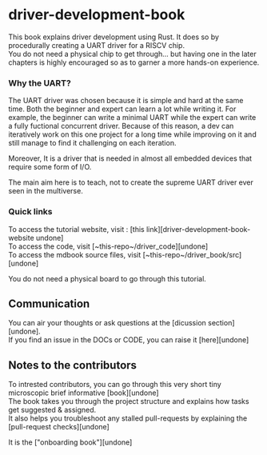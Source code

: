 # driver-development-book
This book explains driver development using Rust. It does so by procedurally creating a UART driver for a RISCV chip.  
You do not need a physical chip to get through... but having one in the later chapters is highly encouraged so as to garner a more hands-on experience.  


### Why the UART?

The UART driver was chosen because it is simple and hard at the same time. Both the beginner and expert can learn a lot while writing it. For example, the beginner can write a minimal UART while the expert can write a fully fuctional concurrent driver. Because of this reason, a dev can iteratively work on this one project for a long time while improving on it and still manage to find it challenging on each iteration.  

Moreover, It is a driver that is needed in almost all embedded devices that require some form of I/O.  


The main aim here is to teach, not to create the supreme UART driver ever seen in the multiverse.    

### Quick links

To access the tutorial website, visit : [this link][driver-development-book-website undone]  
To access the code, visit [~this-repo~/driver_code][undone]    
To access the mdbook source files, visit [~this-repo~/driver_book/src][undone] 

You do not need a physical board to go through this tutorial.  

## Communication

You can air your thoughts or ask questions at the [dicussion section][undone].  
If you find an issue in the DOCs or CODE, you can raise it [here][undone]  



## Notes to the contributors

To intrested contributors, you can go through this very short tiny microscopic brief informative [book][undone]  
The book takes you through the project structure and explains how tasks get suggested & assigned.    
It also helps you troubleshoot any stalled pull-requests by explaining the [pull-request checks][undone]

It is the ["onboarding book"][undone]
